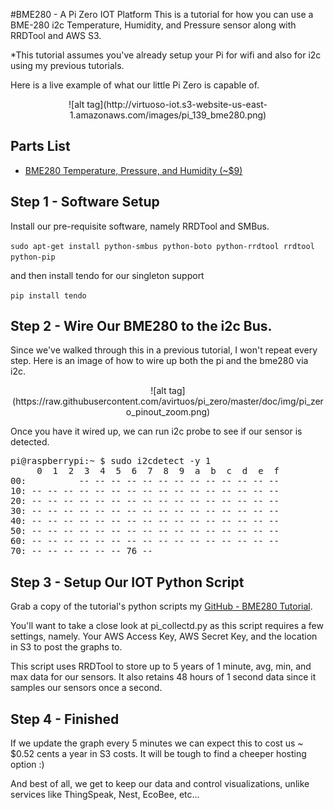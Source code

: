 #BME280 - A Pi Zero IOT Platform
This is a tutorial for how you can use a BME-280 i2c Temperature, Humidity, and Pressure sensor along with RRDTool and AWS S3.

*This tutorial assumes you've already setup your Pi for wifi and also for i2c using my previous tutorials.

Here is a live example of what our little Pi Zero is capable of. 

<center>![alt tag](http://virtuoso-iot.s3-website-us-east-1.amazonaws.com/images/pi_139_bme280.png)</center>

## Parts List

* <a href='https://www.amazon.com/Diymall-Pressure-Temperature-Sensor-Arduino/dp/B0118XCKTG'>BME280 Temperature, Pressure, and Humidity (~$9)</a>

## Step 1 - Software Setup

Install our pre-requisite software, namely RRDTool and SMBus.

`sudo apt-get install python-smbus python-boto python-rrdtool rrdtool python-pip`

and then install tendo for our singleton support

`pip install tendo`

## Step 2 - Wire Our BME280 to the i2c Bus.

Since we've walked through this in a previous tutorial, I won't repeat every step. Here is an image of how to wire up both the pi and the bme280 via i2c.

<center>![alt tag](https://raw.githubusercontent.com/avirtuos/pi_zero/master/doc/img/pi_zero_pinout_zoom.png)</center>

Once you have it wired up, we can run i2c probe to see if our sensor is detected.

<pre>
pi@raspberrypi:~ $ sudo i2cdetect -y 1
     0  1  2  3  4  5  6  7  8  9  a  b  c  d  e  f
00:          -- -- -- -- -- -- -- -- -- -- -- -- --
10: -- -- -- -- -- -- -- -- -- -- -- -- -- -- -- --
20: -- -- -- -- -- -- -- -- -- -- -- -- -- -- -- --
30: -- -- -- -- -- -- -- -- -- -- -- -- -- -- -- --
40: -- -- -- -- -- -- -- -- -- -- -- -- -- -- -- --
50: -- -- -- -- -- -- -- -- -- -- -- -- -- -- -- --
60: -- -- -- -- -- -- -- -- -- -- -- -- -- -- -- --
70: -- -- -- -- -- -- 76 --
</pre>

## Step 3 - Setup Our IOT Python Script

Grab a copy of the tutorial's python scripts my <a href='https://github.com/avirtuos/pi_zero/tree/master/bme280'>GitHub - BME280 Tutorial</a>.

You'll want to take a close look at pi_collectd.py as this script requires a few settings, namely. Your AWS Access Key, AWS Secret Key, and the location in S3 to post the graphs to.

This script uses RRDTool to store up to 5 years of 1 minute, avg, min, and max data for our sensors. It also retains 48 hours of 1 second data since it samples our sensors once a second.

## Step 4 - Finished

If we update the graph every 5 minutes we can expect this to cost us ~ $0.52 cents a year in S3 costs. It will be tough to find a cheeper hosting option :)

And best of all, we get to keep our data and control visualizations, unlike services like ThingSpeak, Nest, EcoBee, etc...

